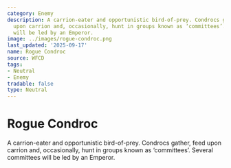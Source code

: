 ```yaml
---
category: Enemy
description: A carrion-eater and opportunistic bird-of-prey. Condrocs gather, feed
  upon carrion and, occasionally, hunt in groups known as ‘committees’. Several committees
  will be led by an Emperor.
image: ../images/rogue-condroc.png
last_updated: '2025-09-17'
name: Rogue Condroc
source: WFCD
tags:
- Neutral
- Enemy
tradable: false
type: Neutral
---
```


# Rogue Condroc

A carrion-eater and opportunistic bird-of-prey. Condrocs gather, feed upon carrion and, occasionally, hunt in groups known as ‘committees’. Several committees will be led by an Emperor.

